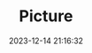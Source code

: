 ---
weight: 1
images:
- /images/edited/44.jpeg
title: Picture
date: 2023-12-14 21:16:32
tags:
- luminar
- work
---